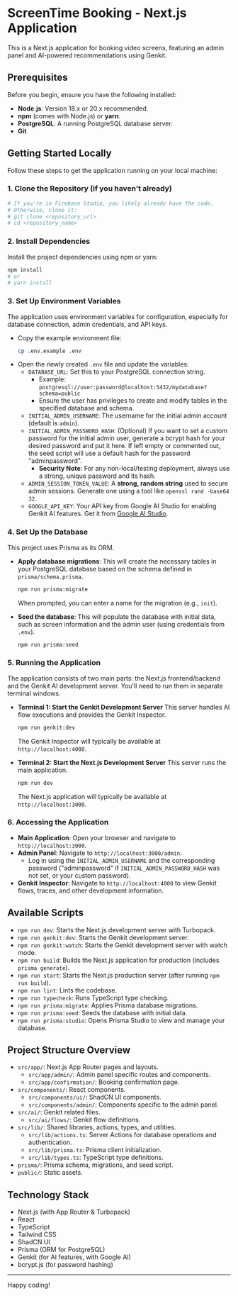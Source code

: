 # ScreenTime Booking - Next.js Application

This is a Next.js application for booking video screens, featuring an admin panel and AI-powered recommendations using Genkit.

## Prerequisites

Before you begin, ensure you have the following installed:

*   **Node.js**: Version 18.x or 20.x recommended.
*   **npm** (comes with Node.js) or **yarn**.
*   **PostgreSQL**: A running PostgreSQL database server.
*   **Git**

## Getting Started Locally

Follow these steps to get the application running on your local machine:

### 1. Clone the Repository (if you haven't already)

```bash
# If you're in Firebase Studio, you likely already have the code.
# Otherwise, clone it:
# git clone <repository_url>
# cd <repository_name>
```

### 2. Install Dependencies

Install the project dependencies using npm or yarn:

```bash
npm install
# or
# yarn install
```

### 3. Set Up Environment Variables

The application uses environment variables for configuration, especially for database connection, admin credentials, and API keys.

*   Copy the example environment file:
    ```bash
    cp .env.example .env
    ```
*   Open the newly created `.env` file and update the variables:
    *   `DATABASE_URL`: Set this to your PostgreSQL connection string.
        *   Example: `postgresql://user:password@localhost:5432/mydatabase?schema=public`
        *   Ensure the user has privileges to create and modify tables in the specified database and schema.
    *   `INITIAL_ADMIN_USERNAME`: The username for the initial admin account (default is `admin`).
    *   `INITIAL_ADMIN_PASSWORD_HASH`: (Optional) If you want to set a custom password for the initial admin user, generate a bcrypt hash for your desired password and put it here. If left empty or commented out, the seed script will use a default hash for the password "adminpassword".
        *   **Security Note**: For any non-local/testing deployment, always use a strong, unique password and its hash.
    *   `ADMIN_SESSION_TOKEN_VALUE`: A **strong, random string** used to secure admin sessions. Generate one using a tool like `openssl rand -base64 32`.
    *   `GOOGLE_API_KEY`: Your API key from Google AI Studio for enabling Genkit AI features. Get it from [Google AI Studio](https://aistudio.google.com/app/apikey).

### 4. Set Up the Database

This project uses Prisma as its ORM.

*   **Apply database migrations**: This will create the necessary tables in your PostgreSQL database based on the schema defined in `prisma/schema.prisma`.
    ```bash
    npm run prisma:migrate
    ```
    When prompted, you can enter a name for the migration (e.g., `init`).

*   **Seed the database**: This will populate the database with initial data, such as screen information and the admin user (using credentials from `.env`).
    ```bash
    npm run prisma:seed
    ```

### 5. Running the Application

The application consists of two main parts: the Next.js frontend/backend and the Genkit AI development server. You'll need to run them in separate terminal windows.

*   **Terminal 1: Start the Genkit Development Server**
    This server handles AI flow executions and provides the Genkit Inspector.
    ```bash
    npm run genkit:dev
    ```
    The Genkit Inspector will typically be available at `http://localhost:4000`.

*   **Terminal 2: Start the Next.js Development Server**
    This server runs the main application.
    ```bash
    npm run dev
    ```
    The Next.js application will typically be available at `http://localhost:3000`.

### 6. Accessing the Application

*   **Main Application**: Open your browser and navigate to `http://localhost:3000`.
*   **Admin Panel**: Navigate to `http://localhost:3000/admin`.
    *   Log in using the `INITIAL_ADMIN_USERNAME` and the corresponding password ("adminpassword" if `INITIAL_ADMIN_PASSWORD_HASH` was not set, or your custom password).
*   **Genkit Inspector**: Navigate to `http://localhost:4000` to view Genkit flows, traces, and other development information.

## Available Scripts

*   `npm run dev`: Starts the Next.js development server with Turbopack.
*   `npm run genkit:dev`: Starts the Genkit development server.
*   `npm run genkit:watch`: Starts the Genkit development server with watch mode.
*   `npm run build`: Builds the Next.js application for production (includes `prisma generate`).
*   `npm run start`: Starts the Next.js production server (after running `npm run build`).
*   `npm run lint`: Lints the codebase.
*   `npm run typecheck`: Runs TypeScript type checking.
*   `npm run prisma:migrate`: Applies Prisma database migrations.
*   `npm run prisma:seed`: Seeds the database with initial data.
*   `npm run prisma:studio`: Opens Prisma Studio to view and manage your database.

## Project Structure Overview

*   `src/app/`: Next.js App Router pages and layouts.
    *   `src/app/admin/`: Admin panel specific routes and components.
    *   `src/app/confirmation/`: Booking confirmation page.
*   `src/components/`: React components.
    *   `src/components/ui/`: ShadCN UI components.
    *   `src/components/admin/`: Components specific to the admin panel.
*   `src/ai/`: Genkit related files.
    *   `src/ai/flows/`: Genkit flow definitions.
*   `src/lib/`: Shared libraries, actions, types, and utilities.
    *   `src/lib/actions.ts`: Server Actions for database operations and authentication.
    *   `src/lib/prisma.ts`: Prisma client initialization.
    *   `src/lib/types.ts`: TypeScript type definitions.
*   `prisma/`: Prisma schema, migrations, and seed script.
*   `public/`: Static assets.

## Technology Stack

*   Next.js (with App Router & Turbopack)
*   React
*   TypeScript
*   Tailwind CSS
*   ShadCN UI
*   Prisma (ORM for PostgreSQL)
*   Genkit (for AI features, with Google AI)
*   bcrypt.js (for password hashing)

---

Happy coding!
